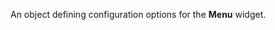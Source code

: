 <!--**
/*-------------------------------------------
    Auto-generated file. Do not modify.
-------------------------------------------

**-->

<!--shortDescription-->
An object defining configuration options for the **Menu** widget.
<!--/shortDescription-->

<!--fullDescription-->

<!--/fullDescription-->